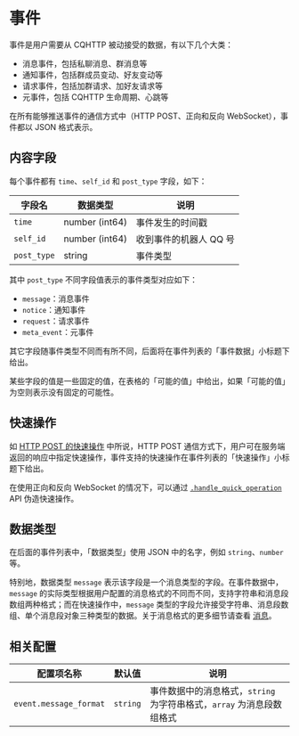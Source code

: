# 事件

事件是用户需要从 CQHTTP 被动接受的数据，有以下几个大类：

- 消息事件，包括私聊消息、群消息等
- 通知事件，包括群成员变动、好友变动等
- 请求事件，包括加群请求、加好友请求等
- 元事件，包括 CQHTTP 生命周期、心跳等

在所有能够推送事件的通信方式中（HTTP POST、正向和反向 WebSocket），事件都以 JSON 格式表示。

## 内容字段

每个事件都有 `time`、`self_id` 和 `post_type` 字段，如下：

| 字段名 | 数据类型 | 说明 |
| ----- | ------- | ---- |
| `time` | number (int64) | 事件发生的时间戳 |
| `self_id` | number (int64) | 收到事件的机器人 QQ 号 |
| `post_type` | string | 事件类型 |

其中 `post_type` 不同字段值表示的事件类型对应如下：

- `message`：消息事件
- `notice`：通知事件
- `request`：请求事件
- `meta_event`：元事件

其它字段随事件类型不同而有所不同，后面将在事件列表的「事件数据」小标题下给出。

某些字段的值是一些固定的值，在表格的「可能的值」中给出，如果「可能的值」为空则表示没有固定的可能性。

## 快速操作

如 [HTTP POST 的快速操作](../communication/http-post.md#快速操作) 中所说，HTTP POST 通信方式下，用户可在服务端返回的响应中指定快速操作，事件支持的快速操作在事件列表的「快速操作」小标题下给出。

在使用正向和反向 WebSocket 的情况下，可以通过 [`.handle_quick_operation`](../api/hidden.md#handle_quick_operation-对事件执行快速操作) API 伪造快速操作。

## 数据类型

在后面的事件列表中，「数据类型」使用 JSON 中的名字，例如 `string`、`number` 等。

特别地，数据类型 `message` 表示该字段是一个消息类型的字段。在事件数据中，`message` 的实际类型根据用户配置的消息格式的不同而不同，支持字符串和消息段数组两种格式；而在快速操作中，`message` 类型的字段允许接受字符串、消息段数组、单个消息段对象三种类型的数据。关于消息格式的更多细节请查看 [消息](../message/)。

## 相关配置

| 配置项名称 | 默认值 | 说明 |
| -------- | ------ | --- |
| `event.message_format` | `string` | 事件数据中的消息格式，`string` 为字符串格式，`array` 为消息段数组格式 |
